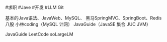 #求职 #Jave #开发 #LLM 
Git


基本的Java语法、JavaWeb、MySQL、 黑马SpringMVC、SpringBoot、Redis
八股 小林coding（MySQL 计网） JavaGuide（JavaSE 集合 JUC JVM）

JavaGuide
LeetCode
soLargeLM
